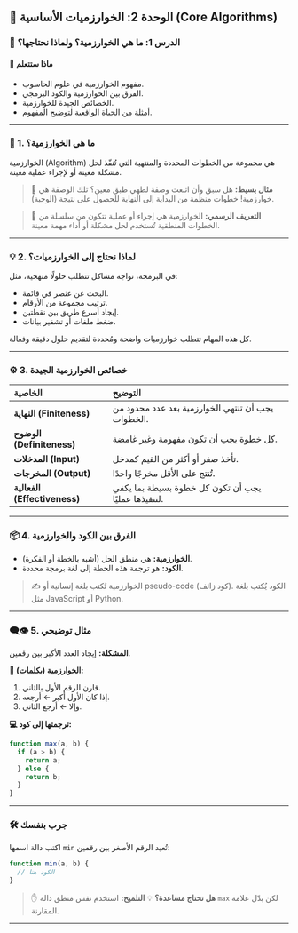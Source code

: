 ## 🧠 الوحدة 2: الخوارزميات الأساسية (Core Algorithms)

### 📘 الدرس 1: ما هي الخوارزمية؟ ولماذا نحتاجها؟

#### 🧠 **ماذا ستتعلم**
* مفهوم الخوارزمية في علوم الحاسوب.
* الفرق بين الخوارزمية والكود البرمجي.
* الخصائص الجيدة للخوارزمية.
* أمثلة من الحياة الواقعية لتوضيح المفهوم.

---
### 🧾 1. ما هي الخوارزمية؟
الخوارزمية (Algorithm) هي مجموعة من الخطوات المحددة والمنتهية التي تُنفّذ لحل مشكلة معينة أو لإجراء عملية معينة.

> 🧩 **مثال بسيط:**
> هل سبق وأن اتبعت وصفة لطهي طبق معين؟ تلك الوصفة هي خوارزمية! خطوات منظمة من البداية إلى النهاية للحصول على نتيجة (الوجبة).

> 📌 **التعريف الرسمي:**
> الخوارزمية هي إجراء أو عملية تتكون من سلسلة من الخطوات المنطقية تُستخدم لحل مشكلة أو أداء مهمة معينة.

---
### 💡 2. لماذا نحتاج إلى الخوارزميات؟
في البرمجة، نواجه مشاكل تتطلب حلولًا منهجية، مثل:
* البحث عن عنصر في قائمة.
* ترتيب مجموعة من الأرقام.
* إيجاد أسرع طريق بين نقطتين.
* ضغط ملفات أو تشفير بيانات.

كل هذه المهام تتطلب خوارزميات واضحة ومُحددة لتقديم حلول دقيقة وفعالة.

---
### ⚙️ 3. خصائص الخوارزمية الجيدة

| الخاصية | التوضيح |
| :--- | :--- |
| **النهاية (Finiteness)** | يجب أن تنتهي الخوارزمية بعد عدد محدود من الخطوات. |
| **الوضوح (Definiteness)** | كل خطوة يجب أن تكون مفهومة وغير غامضة. |
| **المدخلات (Input)** | تأخذ صفر أو أكثر من القيم كمدخل. |
| **المخرجات (Output)** | تُنتج على الأقل مخرجًا واحدًا. |
| **الفعالية (Effectiveness)** | يجب أن تكون كل خطوة بسيطة بما يكفي لتنفيذها عمليًا. |

---
### 📦 4. الفرق بين الكود والخوارزمية
* **الخوارزمية:** هي منطق الحل (أشبه بالخطة أو الفكرة).
* **الكود:** هو ترجمة هذه الخطة إلى لغة برمجة محددة.

> ✍️ الخوارزمية تُكتب بلغة إنسانية أو pseudo-code (كود زائف). الكود يُكتب بلغة مثل JavaScript أو Python.

---
### 👁️‍🗨️ 5. مثال توضيحي
**المشكلة:** إيجاد العدد الأكبر بين رقمين.

**🧠 الخوارزمية (بكلمات):**
1.  قارن الرقم الأول بالثاني.
2.  إذا كان الأول أكبر ← أرجعه.
3.  وإلا ← أرجع الثاني.

**💻 ترجمتها إلى كود:**
```javascript
function max(a, b) {
  if (a > b) {
    return a;
  } else {
    return b;
  }
}
```

---
### 🛠️ جرب بنفسك
اكتب دالة اسمها `min` تُعيد الرقم الأصغر بين رقمين:
```javascript
function min(a, b) {
  // الكود هنا
}
```
> ✋ **هل تحتاج مساعدة؟**
> 💡 **التلميح:** استخدم نفس منطق دالة `max` لكن بدّل علامة المقارنة.

---
